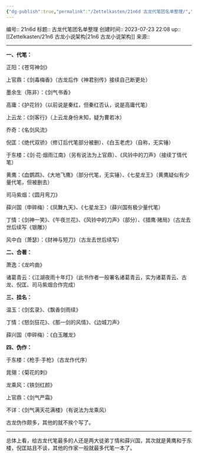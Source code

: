 ```yaml
---
{"dg-publish":true,"permalink":"/Zettelkasten/21n6d 古龙代笔团名单整理/","dgPassFrontmatter":true}
---
```


编号:: 21n6d
标题:: 古龙代笔团名单整理
创建时间:: 2023-07-23 22:08
up:: [[Zettelkasten/21n6 古龙小说架构\|21n6 古龙小说架构]]
来源:: 

---
**一、代笔：**

正阳：《苍穹神剑》

上官鼎：《剑毒梅香》（古龙后作《神君别传》接续自己断更处）

墨余生（陈非）：《剑气书香》

高庸：《护花铃》（以前说是秦红，但秦红否认，说是高庸代笔）

上云龙：《剑客行》（上云龙身份未知，疑为曹若冰）

乔奇：《名剑风流》

倪匡：《绝代双骄》（修订后代笔部分被删）、《白玉老虎》（自称，无实锤）

于东楼：《剑·花·烟雨江南》（另有说法为上官鼎）、《风铃中的刀声》（接续丁情代笔）

黄鹰：《血鹦鹉》、《大地飞鹰》（部分代笔，无实锤）、《七星龙王》（黄鹰疑似有少量代笔，但被删去）

司马紫烟：《圆月弯刀》

薛兴国（申碎梅）：《凤舞九天》、《七星龙王》（薛兴国有极少量代笔）

丁情：《剑神一笑》、《午夜兰花》、《风铃中的刀声》（部分）、《猎鹰·赌局》（古龙去世后续写《银雕》）

风中白（萧瑟）：《财神与短刀》（古龙去世后续写）

**二、合著：**

萧逸：《龙吟曲》

诸葛青云：《江湖夜雨十年灯》（此书作者一般署名诸葛青云，实为诸葛青云、古龙、倪匡、司马紫烟合作完成）

**三、挂名：**

温玉：《剑玄录》、《飘香剑雨续》

丁情：《怒剑狂花》、《那一剑的风情》、《边城刀声》

薛兴国（申碎梅）：《白玉雕龙》

**四、伪作：**

于东楼：《枪手·手枪》（古龙作代序）

晁翎：《菊花的刺》

龙乘风：《铁剑红颜》

上官鼎：《剑气严霜》

不详：《剑气满天花满楼》（有说法为龙乘风）

古龙伪作颇多，其他的就不挨个写了。

---

总体上看，给古龙代笔最多的人还是两大徒弟丁情和薛兴国，其次就是黄鹰和于东楼，倪匡姑且不谈，其他的作家一般就最多代笔一本了。